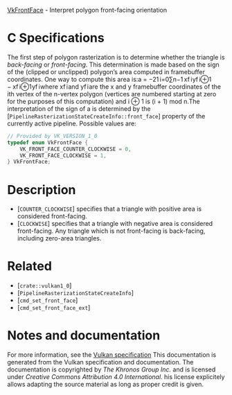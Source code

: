 [VkFrontFace](https://www.khronos.org/registry/vulkan/specs/1.3-extensions/man/html/VkFrontFace.html) - Interpret polygon front-facing orientation

# C Specifications
The first step of polygon rasterization is to determine whether the triangle
is *back-facing* or *front-facing*.
This determination is made based on the sign of the (clipped or unclipped)
polygon’s area computed in framebuffer coordinates.
One way to compute this area is:<span class="katex"><span class="katex-html" aria-hidden="true"><span class="base"><span style="height:0.43056em;vertical-align:0em;" class="strut"></span><span class="mord mathdefault">a</span><span style="margin-right:0.2777777777777778em;" class="mspace"></span><span class="mrel">=</span><span class="mspace" style="margin-right:0.2777777777777778em;"></span></span><span class="base"><span class="strut" style="height:3.0787820000000004em;vertical-align:-1.277669em;"></span><span class="mord">−</span><span class="mord"><span class="mord"><span class="mopen nulldelimiter"></span><span class="mfrac"><span class="vlist-t vlist-t2"><span class="vlist-r"><span style="height:1.32144em;" class="vlist"><span style="top:-2.314em;"><span style="height:3em;" class="pstrut"></span><span class="mord"><span class="mord">2</span></span></span><span style="top:-3.23em;"><span class="pstrut" style="height:3em;"></span><span style="border-bottom-width:0.04em;" class="frac-line"></span></span><span style="top:-3.677em;"><span class="pstrut" style="height:3em;"></span><span class="mord"><span class="mord">1</span></span></span></span><span class="vlist-s">​</span></span><span class="vlist-r"><span class="vlist" style="height:0.686em;"><span></span></span></span></span></span><span class="mclose nulldelimiter"></span></span></span><span style="margin-right:0.16666666666666666em;" class="mspace"></span><span class="mop op-limits"><span class="vlist-t vlist-t2"><span class="vlist-r"><span style="height:1.8011130000000004em;" class="vlist"><span style="top:-1.872331em;margin-left:0em;"><span class="pstrut" style="height:3.05em;"></span><span class="sizing reset-size6 size3 mtight"><span class="mord mtight"><span class="mord mathdefault mtight">i</span><span class="mrel mtight">=</span><span class="mord mtight">0</span></span></span></span><span style="top:-3.050005em;"><span class="pstrut" style="height:3.05em;"></span><span><span class="mop op-symbol large-op">∑</span></span></span><span style="top:-4.300005em;margin-left:0em;"><span class="pstrut" style="height:3.05em;"></span><span class="sizing reset-size6 size3 mtight"><span class="mord mtight"><span class="mord mathdefault mtight">n</span><span class="mbin mtight">−</span><span class="mord mtight">1</span></span></span></span></span><span class="vlist-s">​</span></span><span class="vlist-r"><span style="height:1.277669em;" class="vlist"><span></span></span></span></span></span><span style="margin-right:0.16666666666666666em;" class="mspace"></span><span class="mord"><span class="mord mathdefault">x</span><span class="msupsub"><span class="vlist-t vlist-t2"><span class="vlist-r"><span class="vlist" style="height:0.874664em;"><span style="top:-2.4530000000000003em;margin-left:0em;margin-right:0.05em;"><span style="height:2.7em;" class="pstrut"></span><span class="sizing reset-size6 size3 mtight"><span class="mord mathdefault mtight" style="margin-right:0.10764em;">f</span></span></span><span style="top:-3.1130000000000004em;margin-right:0.05em;"><span class="pstrut" style="height:2.7em;"></span><span class="sizing reset-size6 size3 mtight"><span class="mord mathdefault mtight">i</span></span></span></span><span class="vlist-s">​</span></span><span class="vlist-r"><span class="vlist" style="height:0.383108em;"><span></span></span></span></span></span></span><span class="mord"><span style="margin-right:0.03588em;" class="mord mathdefault">y</span><span class="msupsub"><span class="vlist-t vlist-t2"><span class="vlist-r"><span style="height:0.874664em;" class="vlist"><span style="top:-2.4085610000000006em;margin-left:-0.03588em;margin-right:0.05em;"><span style="height:2.7em;" class="pstrut"></span><span class="sizing reset-size6 size3 mtight"><span style="margin-right:0.10764em;" class="mord mathdefault mtight">f</span></span></span><span style="top:-3.113em;margin-right:0.05em;"><span style="height:2.7em;" class="pstrut"></span><span class="sizing reset-size6 size3 mtight"><span class="mord mtight"><span class="mord mathdefault mtight">i</span><span class="mbin mtight">⊕</span><span class="mord mtight">1</span></span></span></span></span><span class="vlist-s">​</span></span><span class="vlist-r"><span class="vlist" style="height:0.4275469999999999em;"><span></span></span></span></span></span></span><span style="margin-right:0.2222222222222222em;" class="mspace"></span><span class="mbin">−</span><span class="mspace" style="margin-right:0.2222222222222222em;"></span></span><span class="base"><span class="strut" style="height:1.3022109999999998em;vertical-align:-0.4275469999999999em;"></span><span class="mord"><span class="mord mathdefault">x</span><span class="msupsub"><span class="vlist-t vlist-t2"><span class="vlist-r"><span class="vlist" style="height:0.874664em;"><span style="top:-2.4085610000000006em;margin-left:0em;margin-right:0.05em;"><span class="pstrut" style="height:2.7em;"></span><span class="sizing reset-size6 size3 mtight"><span style="margin-right:0.10764em;" class="mord mathdefault mtight">f</span></span></span><span style="top:-3.113em;margin-right:0.05em;"><span class="pstrut" style="height:2.7em;"></span><span class="sizing reset-size6 size3 mtight"><span class="mord mtight"><span class="mord mathdefault mtight">i</span><span class="mbin mtight">⊕</span><span class="mord mtight">1</span></span></span></span></span><span class="vlist-s">​</span></span><span class="vlist-r"><span style="height:0.4275469999999999em;" class="vlist"><span></span></span></span></span></span></span><span class="mord"><span class="mord mathdefault" style="margin-right:0.03588em;">y</span><span class="msupsub"><span class="vlist-t vlist-t2"><span class="vlist-r"><span style="height:0.874664em;" class="vlist"><span style="top:-2.4530000000000003em;margin-left:-0.03588em;margin-right:0.05em;"><span style="height:2.7em;" class="pstrut"></span><span class="sizing reset-size6 size3 mtight"><span style="margin-right:0.10764em;" class="mord mathdefault mtight">f</span></span></span><span style="top:-3.1130000000000004em;margin-right:0.05em;"><span class="pstrut" style="height:2.7em;"></span><span class="sizing reset-size6 size3 mtight"><span class="mord mathdefault mtight">i</span></span></span></span><span class="vlist-s">​</span></span><span class="vlist-r"><span style="height:0.383108em;" class="vlist"><span></span></span></span></span></span></span></span></span></span>where <span class="katex"><span class="katex-html" aria-hidden="true"><span class="base"><span style="height:1.2438799999999999em;vertical-align:-0.4192159999999999em;" class="strut"></span><span class="mord"><span class="mord mathdefault">x</span><span class="msupsub"><span class="vlist-t vlist-t2"><span class="vlist-r"><span class="vlist" style="height:0.824664em;"><span style="top:-2.4168920000000003em;margin-left:0em;margin-right:0.05em;"><span style="height:2.7em;" class="pstrut"></span><span class="sizing reset-size6 size3 mtight"><span style="margin-right:0.10764em;" class="mord mathdefault mtight">f</span></span></span><span style="top:-3.063em;margin-right:0.05em;"><span class="pstrut" style="height:2.7em;"></span><span class="sizing reset-size6 size3 mtight"><span class="mord mathdefault mtight">i</span></span></span></span><span class="vlist-s">​</span></span><span class="vlist-r"><span style="height:0.4192159999999999em;" class="vlist"><span></span></span></span></span></span></span></span></span></span> and <span class="katex"><span class="katex-html" aria-hidden="true"><span class="base"><span style="height:1.2438799999999999em;vertical-align:-0.4192159999999999em;" class="strut"></span><span class="mord"><span class="mord mathdefault" style="margin-right:0.03588em;">y</span><span class="msupsub"><span class="vlist-t vlist-t2"><span class="vlist-r"><span style="height:0.824664em;" class="vlist"><span style="top:-2.4168920000000003em;margin-left:-0.03588em;margin-right:0.05em;"><span class="pstrut" style="height:2.7em;"></span><span class="sizing reset-size6 size3 mtight"><span class="mord mathdefault mtight" style="margin-right:0.10764em;">f</span></span></span><span style="top:-3.063em;margin-right:0.05em;"><span class="pstrut" style="height:2.7em;"></span><span class="sizing reset-size6 size3 mtight"><span class="mord mathdefault mtight">i</span></span></span></span><span class="vlist-s">​</span></span><span class="vlist-r"><span class="vlist" style="height:0.4192159999999999em;"><span></span></span></span></span></span></span></span></span></span> are the x and y
framebuffer coordinates of the ith vertex of the n-vertex
polygon (vertices are numbered starting at zero for the purposes of this
computation) and i ⊕ 1 is (i +  1) mod n.The interpretation of the sign of a is determined by the
[`PipelineRasterizationStateCreateInfo::front_face`] property of
the currently active pipeline.
Possible values are:
```c
// Provided by VK_VERSION_1_0
typedef enum VkFrontFace {
    VK_FRONT_FACE_COUNTER_CLOCKWISE = 0,
    VK_FRONT_FACE_CLOCKWISE = 1,
} VkFrontFace;
```

# Description
- [`COUNTER_CLOCKWISE`] specifies that a triangle with positive area is considered front-facing.
- [`CLOCKWISE`] specifies that a triangle with negative area is considered front-facing.
Any triangle which is not front-facing is back-facing, including zero-area
triangles.

# Related
- [`crate::vulkan1_0`]
- [`PipelineRasterizationStateCreateInfo`]
- [`cmd_set_front_face`]
- [`cmd_set_front_face_ext`]

# Notes and documentation
For more information, see the [Vulkan specification](https://www.khronos.org/registry/vulkan/specs/1.3-extensions/html/vkspec.html)
This documentation is generated from the Vulkan specification and documentation.
The documentation is copyrighted by *The Khronos Group Inc.* and is licensed under *Creative Commons Attribution 4.0 International*.
his license explicitely allows adapting the source material as long as proper credit is given.
        